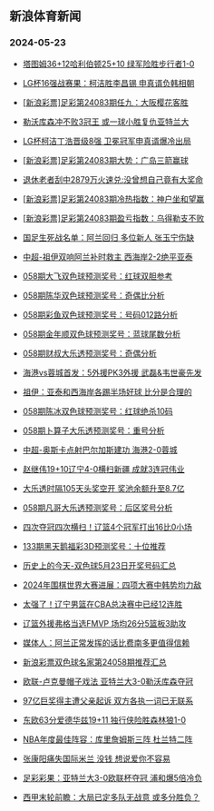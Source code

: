 ## 新浪体育新闻 
### 2024-05-23

+ [塔图姆36+12哈利伯顿25+10 绿军险胜步行者1-0](https://sports.sina.com.cn/basketball/nba/2024-05-22/doc-inawapfp4689462.shtml)

+ [LG杯16强战赛果：柯洁胜李昌锡 申真谞负韩相朝](https://sports.sina.com.cn/go/2024-05-22/doc-inawatps3270191.shtml)

+ [[新浪彩票]足彩第24083期任九：大阪樱花客胜](https://sports.sina.com.cn/l/2024-05-22/doc-inawaart4863517.shtml)

+ [勒沃库森冲不败3冠王 或一球小胜复仇亚特兰大](https://sports.sina.com.cn/l/2024-05-22/doc-inawaary3520573.shtml)

+ [LG杯柯洁丁浩晋级8强 卫冕冠军申真谞爆冷出局](https://sports.sina.com.cn/go/2024-05-22/doc-inawaxvi4550705.shtml)

+ [[新浪彩票]足彩第24083期大势：广岛三箭赢球](https://sports.sina.com.cn/l/2024-05-22/doc-inawaart4863062.shtml)

+ [退休老者刮中2879万火速兑:没曾想自己竟有大奖命](https://sports.sina.com.cn/l/2024-05-22/doc-inawaary3518679.shtml)

+ [[新浪彩票]足彩第24083期冷热指数：神户坐和望赢](https://sports.sina.com.cn/l/2024-05-22/doc-inawaary3526125.shtml)

+ [[新浪彩票]足彩第24083期盈亏指数：乌得勒支不败](https://sports.sina.com.cn/l/2024-05-22/doc-inawaart4865038.shtml)

+ [国足生死战名单：阿兰回归 多位新人 张玉宁伤缺](https://sports.sina.com.cn/china/2024-05-22/doc-inawahxr4801507.shtml)

+ [中超-祖伊双响阿兰补时救主 西海岸2-2绝平亚泰](https://sports.sina.com.cn/china/j/2024-05-22/doc-inawckmk3050991.shtml)

+ [058期大飞双色球预测奖号：红球双胆参考](https://sports.sina.com.cn/l/2024-05-22/doc-inawaxvq3208479.shtml)

+ [058期陈华双色球预测奖号：奇偶比分析](https://sports.sina.com.cn/l/2024-05-22/doc-inawaxvq3208201.shtml)

+ [058期彩鱼双色球预测奖号：号码012路分析](https://sports.sina.com.cn/l/2024-05-22/doc-inawaxvq3207838.shtml)

+ [058期金年顺双色球预测奖号：蓝球尾数分析](https://sports.sina.com.cn/l/2024-05-22/doc-inawaxvq3210031.shtml)

+ [058期财叔大乐透预测奖号：奇偶分析](https://sports.sina.com.cn/l/2024-05-22/doc-inawahxw3471049.shtml)

+ [海港vs蓉城首发：5外援PK3外援 武磊&韦世豪先发](https://sports.sina.com.cn/china/j/2024-05-22/doc-inawcecn3149391.shtml)

+ [祖伊：亚泰和西海岸各踢半场好球 比分是合理的](https://sports.sina.com.cn/china/j/2024-05-22/doc-inawckmc4392528.shtml)

+ [058期陈冰双色球预测奖号：红球绝杀10码](https://sports.sina.com.cn/l/2024-05-22/doc-inawaxvi4547484.shtml)

+ [058期卜算子大乐透预测奖号：重号分析](https://sports.sina.com.cn/l/2024-05-22/doc-inawahxw3470764.shtml)

+ [中超-奥斯卡点射巴尔加斯建功 海港2-0蓉城](https://sports.sina.com.cn/china/j/2024-05-22/doc-inawckmc4399686.shtml)

+ [赵继伟19+10辽宁4-0横扫新疆 成就3连冠伟业](https://sports.sina.com.cn/basketball/cba/2024-05-22/doc-inawckmk3051737.shtml)

+ [大乐透时隔105天头奖空开 奖池余额升至8.7亿](https://sports.sina.com.cn/l/2024-05-22/doc-inawcqth2941100.shtml)

+ [058期凡哥大乐透预测奖号：后区奖号分析](https://sports.sina.com.cn/l/2024-05-22/doc-inawahxw3472710.shtml)

+ [四次夺冠四次横扫！辽篮4个冠军打出16比0小场](https://sports.sina.com.cn/basketball/cba/2024-05-22/doc-inawcqsz4280388.shtml)

+ [133期黑天鹅福彩3D预测奖号：十位推荐](https://sports.sina.com.cn/l/2024-05-22/doc-inawapfp4693219.shtml)

+ [历史上的今天-双色球5月23日开奖号码汇总](https://sports.sina.com.cn/l/2024-05-22/doc-inawaxvi4552070.shtml)

+ [2024年围棋世界大赛进展：四项大赛中韩势均力敌](https://sports.sina.com.cn/go/2024-05-22/doc-inawaxvq3239429.shtml)

+ [太强了！辽宁男篮在CBA总决赛中已经12连胜](https://sports.sina.com.cn/basketball/cba/2024-05-22/doc-inawcqsz4283684.shtml)

+ [辽篮外援弗格当选FMVP 场均26分5篮板3助攻](https://sports.sina.com.cn/basketball/cba/2024-05-22/doc-inawcqth2937401.shtml)

+ [媒体人：阿兰正常发挥的话比费南多更值得信赖](https://sports.sina.com.cn/china/j/2024-05-22/doc-inawckmc4401076.shtml)

+ [新浪彩票双色球名家第24058期推荐汇总](https://sports.sina.com.cn/l/2024-05-22/doc-inawaxvi4554788.shtml)

+ [欧联-卢克曼帽子戏法 亚特兰大3-0勒沃库森夺冠](https://sports.sina.com.cn/g/seriea/2024-05-23/doc-inawemww2534017.shtml)

+ [97亿巨奖得主遭父亲起诉 双方各执一词已无联系](https://sports.sina.com.cn/l/2024-05-23/doc-inawemwr3863450.shtml)

+ [东欧63分爱德华兹19+11 独行侠险胜森林狼1-0](https://sports.sina.com.cn/basketball/nba/2024-05-23/doc-inawesep3836062.shtml)

+ [NBA年度最佳阵容：库里詹姆斯三阵 杜兰特二阵](https://sports.sina.com.cn/basketball/nba/2024-05-23/doc-inaweseu2503886.shtml)

+ [张康阳痛失国际米兰 没钱 想说爱你不容易](https://sports.sina.com.cn/g/pl/2024-05-23/doc-inawewnm3754862.shtml)

+ [足彩彩果：亚特兰大3-0欧联杯夺冠 浦和爆5倍冷负](https://sports.sina.com.cn/l/2024-05-23/doc-inawemww2526692.shtml)

+ [西甲末轮前瞻：大局已定多队无战意 或多分胜负？](https://sports.sina.com.cn/l/2024-05-23/doc-inawemww2529314.shtml)


